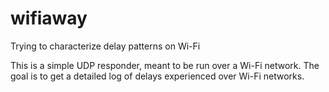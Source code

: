 # wifiaway
Trying to characterize delay patterns on Wi-Fi

This is a simple UDP responder, meant to be run over a Wi-Fi network. The goal is to get a detailed log of delays experienced over Wi-Fi networks.
